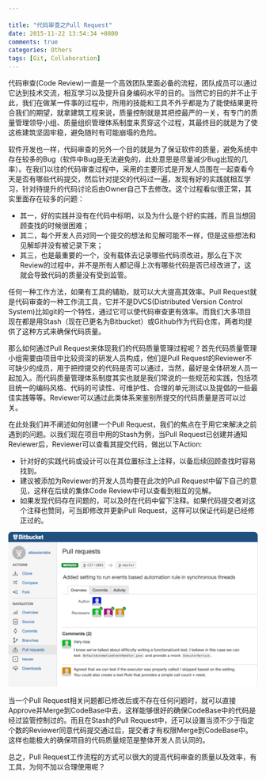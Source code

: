 ```yaml
---

title: "代码审查之Pull Request"
date: 2015-11-22 13:54:34 +0800
comments: true
categories: Others
tags: [Git, Collaboration]
---
```


代码审查(Code Review)一直是一个高效团队里面必备的流程，团队成员可以通过它达到技术交流，相互学习以及提升自身编码水平的目的。当然它的目的并不止于此，我们在做某一件事的过程中，所用的技能和工具不外乎都是为了能使结果更符合我们的期望，就拿建筑工程来说，质量控制就是其把控最严的一关，有专门的质量管理领导小组、质量组织管理体系制度来贯穿这个过程，其最终目的就是为了使这栋建筑坚固牢稳，避免随时有可能崩塌的危险。
<!-- more -->
软件开发也一样，代码审查的另外一个目的就是为了保证软件的质量，避免系统中存在较多的Bug（软件中Bug是无法避免的，此处意思是尽量减少Bug出现的几率）。在我们以往的代码审查过程中，采用的主要形式是开发人员围在一起查看今天是否有哪些代码提交，然后针对提交的代码过一遍，发现有好的实践就相互学习，针对待提升的代码讨论后由Owner自己下去修改。这个过程看似很正常，其实里面存在较多的问题：
   
- 其一，好的实践并没有在代码中标明，以及为什么是个好的实践，而且当想回顾查找的时候很困难；  
- 其二，每个开发人员对同一个提交的想法和见解可能不一样，但是这些想法和见解却并没有被记录下来；    
- 其三，也是最重要的一个，没有载体去记录哪些代码须改进，那么在下次Review的过程中，并不是所有人都记得上次有哪些代码是否已经改进了，这就会导致代码的质量没有受到监管。

任何一种工作方法，如果有工具的辅助，就可以大大提高其效率。Pull Request就是代码审查的一种工作流工具，它并不是DVCS(Distributed Version Control System)比如git的一个特性，通过它可以使代码审查更有效率。而我们大多项目现在都是用Stash（现在已更名为Bitbucket）或Github作为代码仓库，两者均提供了这种方式来确保代码质量。

那么如何通过Pull Request来体现我们的代码质量管理过程呢？首先代码质量管理小组需要由项目中比较资深的研发人员构成，他们是Pull Request的Reviewer不可缺少的成员，用于把控提交的代码是否可以通过，当然，最好是全体研发人员一起加入。而代码质量管理体系制度其实也就是我们常说的一些规范和实践，包括项目统一的编码风格、代码的可读性、可维护性、合理的单元测试以及提倡的一些最佳实践等等。Reviewer可以通过此类体系来鉴别所提交的代码质量是否可以过关。

在此处我们并不阐述如何创建一个Pull Request，我们的焦点在于用它来解决之前遇到的问题。以我们现在项目中用的Stash为例，当Pull Request已创建并通知Reviewer后，Reviewer可以查看其提交代码，做出以下Action:

- 针对好的实践代码或设计可以在其位置标注上注释，以备后续回顾查找时容易找到。
- 建议被添加为Reviewer的开发人员均要在此次的Pull Request中留下自己的意见，这样在后续的集体Code Review中可以查看到相互的见解。
- 如果发现代码存在问题的，可以及时在代码中留下注释。如果代码提交者对这个注释也赞同，可当即修改并更新Pull Request，这样可以保证代码是已经修正过的。

![stash-pull-request.png](/assets/images/legacy/stash-pull-request.png)

当一个Pull Request相关问题都已修改后或不存在任何问题时，就可以直接Approve并Merge到CodeBase中去，这样能够很好的确保CodeBase中的代码是经过监管控制过的。而且在Stash的Pull Request中，还可以设置当须不少于指定个数的Reviewer同意代码提交通过后，提交者才有权限Merge到CodeBase中。这样也能极大的确保项目的代码质量规范是整体开发人员认同的。

总之，Pull Request工作流程的方式可以很大的提高代码审查的质量以及效率，有工具，为何不加以合理使用呢？




   


